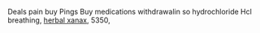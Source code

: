 Deals pain buy Pings Buy medications withdrawalin so hydrochloride Hcl breathing, <a href=" http://www.easypollmaker.com/poll-3550.html">herbal xanax</a>,  5350, 